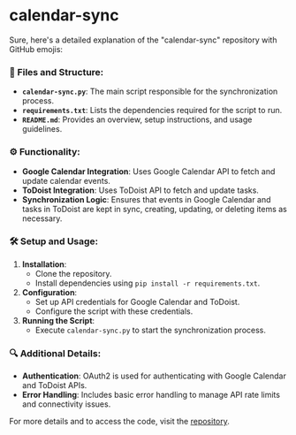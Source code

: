 # calendar-sync
Sure, here's a detailed explanation of the "calendar-sync" repository with GitHub emojis:

### 📂 Files and Structure:
- **`calendar-sync.py`**: The main script responsible for the synchronization process.
- **`requirements.txt`**: Lists the dependencies required for the script to run.
- **`README.md`**: Provides an overview, setup instructions, and usage guidelines.

### ⚙️ Functionality:
- **Google Calendar Integration**: Uses Google Calendar API to fetch and update calendar events.
- **ToDoist Integration**: Uses ToDoist API to fetch and update tasks.
- **Synchronization Logic**: Ensures that events in Google Calendar and tasks in ToDoist are kept in sync, creating, updating, or deleting items as necessary.

### 🛠️ Setup and Usage:
1. **Installation**:
   - Clone the repository.
   - Install dependencies using `pip install -r requirements.txt`.
2. **Configuration**:
   - Set up API credentials for Google Calendar and ToDoist.
   - Configure the script with these credentials.
3. **Running the Script**:
   - Execute `calendar-sync.py` to start the synchronization process.

### 🔍 Additional Details:
- **Authentication**: OAuth2 is used for authenticating with Google Calendar and ToDoist APIs.
- **Error Handling**: Includes basic error handling to manage API rate limits and connectivity issues.

For more details and to access the code, visit the [repository](https://github.com/Sudo-Matt-LaFayette/calendar-sync).
